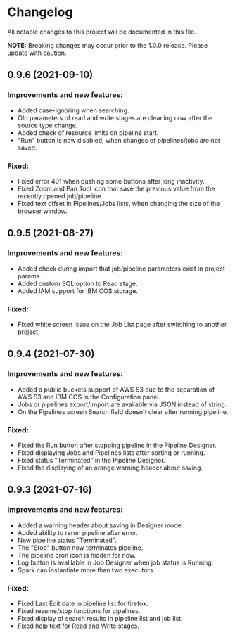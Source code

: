 # Changelog

All notable changes to this project will be documented in this file.

**NOTE:** Breaking changes may occur prior to the 1.0.0 release. Please update with caution.

## 0.9.6 (2021-09-10)

### Improvements and new features:

- Added case-ignoring when searching.
- Old parameters of read and write stages are cleaning now after the source type change.
- Added check of resource limits on pipeline start.
- "Run" button is now disabled, when changes of pipelines/jobs are not saved.

### Fixed:

- Fixed error 401 when pushing some buttons after long inactivity.
- Fixed Zoom and Pan Tool icon that save the previous value from the recently opened job/pipeline.
- Fixed text offset in Pipelines/Jobs lists, when changing the size of the browser window.

## 0.9.5 (2021-08-27)

### Improvements and new features:

- Added check during import that job/pipeline parameters exist in project params.
- Added custom SQL option to Read stage.
- Added IAM support for IBM COS storage.

### Fixed:

- Fixed white screen issue on the Job List page after switching to another project.

## 0.9.4 (2021-07-30)

### Improvements and new features:

- Added a public buckets support of AWS S3 due to the separation of AWS S3 and IBM COS in the Configuration panel.
- Jobs or pipelines export/import are available via JSON instead of string.
- On the Pipelines screen Search field doesn't clear after running pipeline.

### Fixed:

- Fixed the Run button after stopping pipeline in the Pipeline Designer.
- Fixed displaying Jobs and Pipelines lists after sorting or running.
- Fixed status "Terminated" in the Pipeline Designer.
- Fixed the displaying of an orange warning header about saving.

## 0.9.3 (2021-07-16)

### Improvements and new features:

- Added a warning header about saving in Designer mode.
- Added ability to rerun pipeline after error.
- New pipeline status "Terminated".
- The "Stop" button now terminates pipeline.
- The pipeline cron icon is hidden for now.
- Log button is avalilable in Job Designer when job status is Running.
- Spark can instantiate more than two executors.

### Fixed:

- Fixed Last Edit date in pipeline list for firefox.
- Fixed resume/stop functions for pipelines.
- Fixed display of search results in pipeline list and job list.
- Fixed help text for Read and Write stages.
